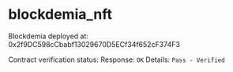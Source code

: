 # blockdemia_nft

Blockdemia deployed at: 0x2f9DC598cCbabf13029670D5ECf34f652cF374F3

Contract verification status:
Response: `OK`
Details: `Pass - Verified`
